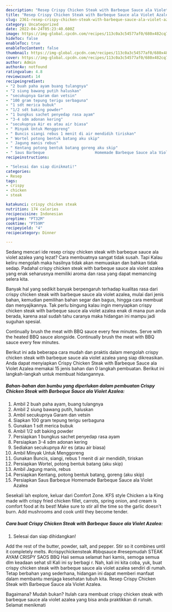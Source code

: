 ```yaml
---
description: "Resep Crispy Chicken Steak with Barbeque Sauce ala Violet Azalea yang Lezat Sekali, Buat Buka Puasa Menggugah Selera"
title: "Resep Crispy Chicken Steak with Barbeque Sauce ala Violet Azalea yang Lezat Sekali, Buat Buka Puasa Menggugah Selera"
slug: 2361-resep-crispy-chicken-steak-with-barbeque-sauce-ala-violet-azalea-yang-lezat-sekali-buat-buka-puasa-menggugah-selera
category: Uncategorized
date: 2022-04-24T05:23:40.600Z
image: https://img-global.cpcdn.com/recipes/113c0a3c54577af0/680x482cq70/crispy-chicken-steak-with-barbeque-sauce-ala-violet-azalea-foto-resep-utama.jpg
hideToc: false
enableToc: true
enableTocContent: false
thumbnail: https://img-global.cpcdn.com/recipes/113c0a3c54577af0/680x482cq70/crispy-chicken-steak-with-barbeque-sauce-ala-violet-azalea-foto-resep-utama.jpg
cover: https://img-global.cpcdn.com/recipes/113c0a3c54577af0/680x482cq70/crispy-chicken-steak-with-barbeque-sauce-ala-violet-azalea-foto-resep-utama.jpg
author: Admin
authorAv: notfound
ratingvalue: 4.8
reviewcount: 14
recipeingredient:
- "2 buah paha ayam buang tulangnya"
- "2 siung bawang putih haluskan"
- "secukupnya Garam dan vetsin"
- "100 gram tepung terigu serbaguna"
- "1 sdt merica bubuk"
- "1/2 sdt baking powder"
- "1 bungkus sachet penyedap rasa ayam"
- "3-4 sdm adonan kering"
- "secukupnya Air es atau air biasa"
- " Minyak Untuk Menggoreng"
- " Buncis siangi rebus 1 menit di air mendidih tiriskan"
- " Wortel potong bentuk batang aku skip"
- " Jagung manis rebus"
- " Kentang potong bentuk batang goreng aku skip"
- " Saus Barbeque                      Homemade Barbeque Sauce ala Violet Azalea"
recipeinstructions:

- "Selesai dan siap dinikmati!"
categories:
- Resep
tags:
- crispy
- chicken
- steak

katakunci: crispy chicken steak 
nutrition: 174 calories
recipecuisine: Indonesian
preptime: "PT32M"
cooktime: "PT59M"
recipeyield: "4"
recipecategory: Dinner

---
```



Sedang mencari ide resep crispy chicken steak with barbeque sauce ala violet azalea yang lezat? Cara membuatnya sangat tidak susah. Tapi Kalau keliru mengolah maka hasilnya tidak akan memuaskan dan bahkan tidak sedap. Padahal crispy chicken steak with barbeque sauce ala violet azalea yang enak seharusnya memiliki aroma dan rasa yang dapat memancing selera kita.


Banyak hal yang sedikit banyak berpengaruh terhadap kualitas rasa dari crispy chicken steak with barbeque sauce ala violet azalea, mulai dari jenis bahan, kemudian pemilihan bahan segar dan bagus, hingga cara membuat dan menyajikannya. Tak perlu bingung kalau ingin menyiapkan crispy chicken steak with barbeque sauce ala violet azalea enak di mana pun anda berada, karena asal sudah tahu caranya maka hidangan ini mampu jadi suguhan spesial.

Continually brush the meat with BBQ sauce every few minutes. Serve with the heated BBQ sauce alongside. Continually brush the meat with BBQ sauce every few minutes.


Berikut ini ada beberapa cara mudah dan praktis dalam mengolah crispy chicken steak with barbeque sauce ala violet azalea yang siap dikreasikan. Anda dapat menyiapkan Crispy Chicken Steak with Barbeque Sauce ala Violet Azalea memakai 15 jenis bahan dan 0 langkah pembuatan. Berikut ini langkah-langkah untuk membuat hidangannya.

<!--inarticleads1-->

##### Bahan-bahan dan bumbu yang diperlukan dalam pembuatan Crispy Chicken Steak with Barbeque Sauce ala Violet Azalea:

1. Ambil 2 buah paha ayam, buang tulangnya
1. Ambil 2 siung bawang putih, haluskan
1. Ambil secukupnya Garam dan vetsin
1. Siapkan 100 gram tepung terigu serbaguna
1. Gunakan 1 sdt merica bubuk
1. Ambil 1/2 sdt baking powder
1. Persiapkan 1 bungkus sachet penyedap rasa ayam
1. Persiapkan 3-4 sdm adonan kering
1. Sediakan secukupnya Air es (atau air biasa)
1. Ambil  Minyak Untuk Menggoreng
1. Gunakan  Buncis, siangi, rebus 1 menit di air mendidih, tiriskan
1. Persiapkan  Wortel, potong bentuk batang (aku skip)
1. Ambil  Jagung manis, rebus
1. Persiapkan  Kentang, potong bentuk batang, goreng (aku skip)
1. Persiapkan  Saus Barbeque                      Homemade Barbeque Sauce ala Violet Azalea


Sesekali lah explore, keluar dari Comfort Zone. KFS style Chicken a la King made with crispy fried chicken fillet, carrots, spring onion, and cream is comfort food at its best! Make sure to stir all the time so the garlic doesn&#39;t burn. Add mushrooms and cook until they become tender. 

<!--inarticleads2-->

##### Cara buat Crispy Chicken Steak with Barbeque Sauce ala Violet Azalea:


1. Selesai dan siap dihidangkan!

Add the rest of the butter, powder, salt, and pepper. Stir so it combines until it completely melts. #crispychickensteak #bbqsauce #resepmudah STEAK AYAM CRISPY SAOS BBQ Haii semua selamat hari kamis, semoga semua dlm keadaan sehat sll ️Kali ini sy berbagi r. Nah, kali ini kita coba, yuk, buat crispy chicken steak with barbeque sauce ala violet azalea sendiri di rumah. Tetap berbahan yang sederhana, hidangan ini dapat memberi manfaat dalam membantu menjaga kesehatan tubuh kita. Resep Crispy Chicken Steak with Barbeque Sauce ala Violet Azalea. 

Bagaimana? Mudah bukan? Itulah cara membuat crispy chicken steak with barbeque sauce ala violet azalea yang bisa anda praktikkan di rumah. Selamat menikmati
